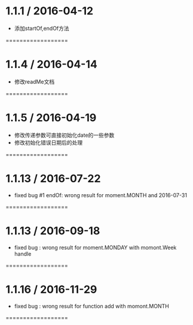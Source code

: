 1.1.1 / 2016-04-12
==================

  * 添加startOf,endOf方法

==================

1.1.4 / 2016-04-14
==================

  * 修改readMe文档

==================

1.1.5 / 2016-04-19
==================

  * 修改传递参数可直接初始化date的一些参数
  * 修改初始化错误日期后的处理

==================


1.1.13 / 2016-07-22
==================

  * fixed bug #1 endOf: wrong result for moment.MONTH and 2016-07-31

==================


1.1.13 / 2016-09-18
==================

  * fixed bug : wrong result for moment.MONDAY with momont.Week handle

==================



1.1.16 / 2016-11-29
==================

  * fixed bug : wrong result for function add with momont.MONTH

==================
